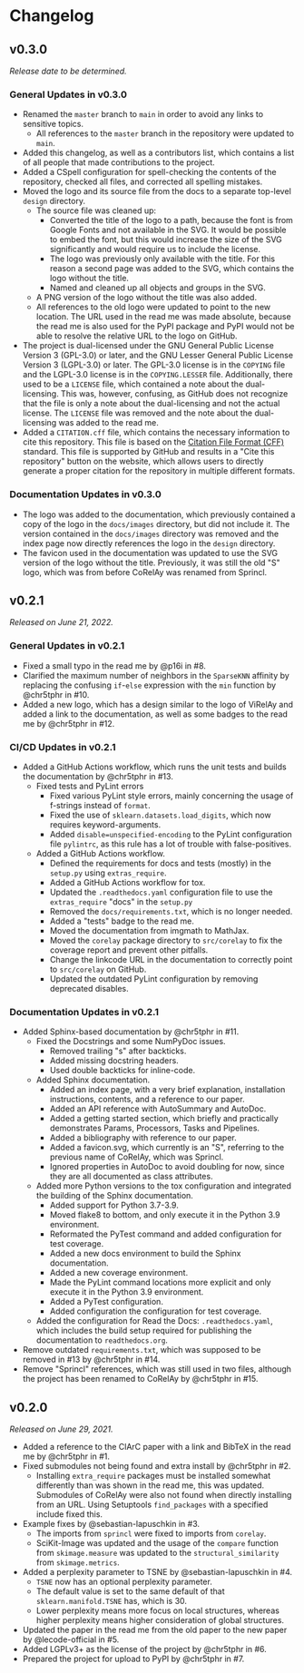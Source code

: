 # Changelog

## v0.3.0

*Release date to be determined.*

### General Updates in v0.3.0

- Renamed the `master` branch to `main` in order to avoid any links to sensitive topics.
  - All references to the `master` branch in the repository were updated to `main`.
- Added this changelog, as well as a contributors list, which contains a list of all people that made contributions to the project.
- Added a CSpell configuration for spell-checking the contents of the repository, checked all files, and corrected all spelling mistakes.
- Moved the logo and its source file from the docs to a separate top-level `design` directory.
  - The source file was cleaned up:
    - Converted the title of the logo to a path, because the font is from Google Fonts and not available in the SVG. It would be possible to embed the font, but this would increase the size of the SVG significantly and would require us to include the license.
    - The logo was previously only available with the title. For this reason a second page was added to the SVG, which contains the logo without the title.
    - Named and cleaned up all objects and groups in the SVG.
  - A PNG version of the logo without the title was also added.
  - All references to the old logo were updated to point to the new location. The URL used in the read me was made absolute, because the read me is also used for the PyPI package and PyPI would not be able to resolve the relative URL to the logo on GitHub.
- The project is dual-licensed under the GNU General Public License Version 3 (GPL-3.0) or later, and the GNU Lesser General Public License Version 3 (LGPL-3.0) or later. The GPL-3.0 license is in the `COPYING` file and the LGPL-3.0 license is in the `COPYING.LESSER` file. Additionally, there used to be a `LICENSE` file, which contained a note about the dual-licensing. This was, however, confusing, as GitHub does not recognize that the file is only a note about the dual-licensing and not the actual license. The `LICENSE` file was removed and the note about the dual-licensing was added to the read me.
- Added a `CITATION.cff` file, which contains the necessary information to cite this repository. This file is based on the [Citation File Format (CFF)](https://citation-file-format.github.io) standard. This file is supported by GitHub and results in a "Cite this repository" button on the website, which allows users to directly generate a proper citation for the repository in multiple different formats.

### Documentation Updates in v0.3.0

- The logo was added to the documentation, which previously contained a copy of the logo in the `docs/images` directory, but did not include it. The version contained in the `docs/images` directory was removed and the index page now directly references the logo in the `design` directory.
- The favicon used in the documentation was updated to use the SVG version of the logo without the title. Previously, it was still the old "S" logo, which was from before CoRelAy was renamed from Sprincl.

## v0.2.1

*Released on June 21, 2022.*

### General Updates in v0.2.1

- Fixed a small typo in the read me by @p16i in #8.
- Clarified the maximum number of neighbors in the `SparseKNN` affinity by replacing the confusing `if`-`else` expression with the `min` function by @chr5tphr in #10.
- Added a new logo, which has a design similar to the logo of ViRelAy and added a link to the documentation, as well as some badges to the read me by @chr5tphr in #12.

### CI/CD Updates in v0.2.1

- Added a GitHub Actions workflow, which runs the unit tests and builds the documentation by @chr5tphr in #13.
  - Fixed tests and PyLint errors
    - Fixed various PyLint style errors, mainly concerning the usage of f-strings instead of `format`.
    - Fixed the use of `sklearn.datasets.load_digits`, which now requires keyword-arguments.
    - Added `disable=unspecified-encoding` to the PyLint configuration file `pylintrc`, as this rule has a lot of trouble with false-positives.
  - Added a GitHub Actions workflow.
    - Defined the requirements for docs and tests (mostly) in the `setup.py` using `extras_require`.
    - Added a GitHub Actions workflow for tox.
    - Updated the `.readthedocs.yaml` configuration file to use the `extras_require` "docs" in the `setup.py`
    - Removed the `docs/requirements.txt`, which is no longer needed.
    - Added a "tests" badge to the read me.
    - Moved the documentation from imgmath to MathJax.
    - Moved the `corelay` package directory to `src/corelay` to fix the coverage report and prevent other pitfalls.
    - Change the linkcode URL in the documentation to correctly point to `src/corelay` on GitHub.
    - Updated the outdated PyLint configuration by removing deprecated disables.

### Documentation Updates in v0.2.1

- Added Sphinx-based documentation by @chr5tphr in #11.
  - Fixed the Docstrings and some NumPyDoc issues.
    - Removed trailing "s" after backticks.
    - Added missing docstring headers.
    - Used double backticks for inline-code.
  - Added Sphinx documentation.
    - Added an index page, with a very brief explanation, installation instructions, contents, and a reference to our paper.
    - Added an API reference with AutoSummary and AutoDoc.
    - Added a getting started section, which briefly and practically demonstrates Params, Processors, Tasks and Pipelines.
    - Added a bibliography with reference to our paper.
    - Added a favicon.svg, which currently is an "S", referring to the previous name of CoRelAy, which was Sprincl.
    - Ignored properties in AutoDoc to avoid doubling for now, since they are all documented as class attributes.
  - Added more Python versions to the tox configuration and integrated the building of the Sphinx documentation.
    - Added support for Python 3.7-3.9.
    - Moved flake8 to bottom, and only execute it in the Python 3.9 environment.
    - Reformated the PyTest command and added configuration for test coverage.
    - Added a new docs environment to build the Sphinx documentation.
    - Added a new coverage environment.
    - Made the PyLint command locations more explicit and only execute it in the Python 3.9 environment.
    - Added a PyTest configuration.
    - Added configuration the configuration for test coverage.
  - Added the configuration for Read the Docs: `.readthedocs.yaml`, which includes the build setup required for publishing the documentation to `readthedocs.org`.
- Remove outdated `requirements.txt`, which was supposed to be removed in #13 by @chr5tphr in #14.
- Remove "Sprincl" references, which was still used in two files, although the project has been renamed to CoRelAy by @chr5tphr in #15.

## v0.2.0

*Released on June 29, 2021.*

- Added a reference to the ClArC paper with a link and BibTeX in the read me by @chr5tphr in #1.
- Fixed submodules not being found and extra install by @chr5tphr in #2.
  - Installing `extra_require` packages must be installed somewhat differently than was shown in the read me, this was updated. Submodules of CoRelAy were also not found when directly installing from an URL. Using Setuptools `find_packages` with a specified include fixed this.
- Example fixes by @sebastian-lapuschkin in #3.
  - The imports from `sprincl` were fixed to imports from `corelay`.
  - SciKit-Image was updated and the usage of the `compare` function from `skimage.measure` was updated to the `structural_similarity` from `skimage.metrics`.
- Added a perplexity parameter to TSNE by @sebastian-lapuschkin in #4.
  - `TSNE` now has an optional perplexity parameter.
  - The default value is set to the same default of that `sklearn.manifold.TSNE` has, which is 30.
  - Lower perplexity means more focus on local structures, whereas higher perplexity means higher consideration of global structures.
- Updated the paper in the read me from the old paper to the new paper by @lecode-official in #5.
- Added LGPLv3+ as the license of the project by @chr5tphr in #6.
- Prepared the project for upload to PyPI by @chr5tphr in #7.

